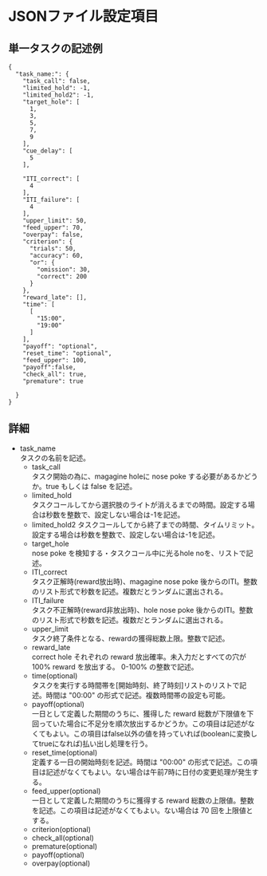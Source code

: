# JSONファイル設定項目
## 単一タスクの記述例
```
{
  "task_name:": {
    "task_call": false,
    "limited_hold": -1,
    "limited_hold2": -1,
    "target_hole": [
      1,
      3,
      5,
      7,
      9
    ],
    "cue_delay": [
      5
    ],

    "ITI_correct": [
      4
    ],
    "ITI_failure": [
      4
    ],
    "upper_limit": 50,
    "feed_upper": 70,
    "overpay": false,
    "criterion": {
      "trials": 50,
      "accuracy": 60,
      "or": {
        "omission": 30,
        "correct": 200
      }
    },
    "reward_late": [],
    "time": [
      [
        "15:00",
        "19:00"
      ]
    ],
    "payoff": "optional",
    "reset_time": "optional",
    "feed_upper": 100,
    "payoff":false,
    "check_all": true,
    "premature": true

  }
}

```
## 詳細
- task_name  
タスクの名前を記述。
  - task_call   
  タスク開始の為に、magagine holeに nose poke する必要があるかどうか。true もしくは false を記述。
  - limited_hold  
  タスクコールしてから選択肢のライトが消えるまでの時間。設定する場合は秒数を整数で、設定しない場合は-1を記述。
  - limited_hold2
  タスクコールしてから終了までの時間、タイムリミット。設定する場合は秒数を整数で、設定しない場合は-1を記述。
  - target_hole  
  nose poke を検知する・タスクコール中に光るhole noを、リストで記述。
  - ITI_correct  
  タスク正解時(reward放出時)、magagine nose poke 後からのITI。整数のリスト形式で秒数を記述。複数だとランダムに選出される。
  - ITI_failure  
  タスク不正解時(reward非放出時)、hole nose poke 後からのITI。整数のリスト形式で秒数を記述。複数だとランダムに選出される。
  - upper_limit  
  タスク終了条件となる、rewardの獲得総数上限。整数で記述。
  - reward_late  
  correct hole それぞれの reward 放出確率。未入力だとすべての穴が100% reward を放出する。 0-100% の整数で記述。
  - time(optional)  
  タスクを実行する時間帯を[開始時刻、終了時刻]リストのリストで記述。時間は "00:00" の形式で記述。複数時間帯の設定も可能。
  - payoff(optional)   
  一日として定義した期間のうちに、獲得した reward 総数が下限値を下回っていた場合に不足分を順次放出するかどうか。この項目は記述がなくてもよい。この項目はfalse以外の値を持っていれば(booleanに変換してtrueになれば)払い出し処理を行う。
  - reset_time(optional)   
  定義する一日の開始時刻を記述。時間は "00:00" の形式で記述。この項目は記述がなくてもよい。ない場合は午前7時に日付の変更処理が発生する。
  - feed_upper(optional)   
  一日として定義した期間のうちに獲得する reward 総数の上限値。整数を記述。この項目は記述がなくてもよい。ない場合は 70 回を上限値とする。
  - criterion(optional)
  - check_all(optional)
  - premature(optional)
  - payoff(optional)
  - overpay(optional)
  

